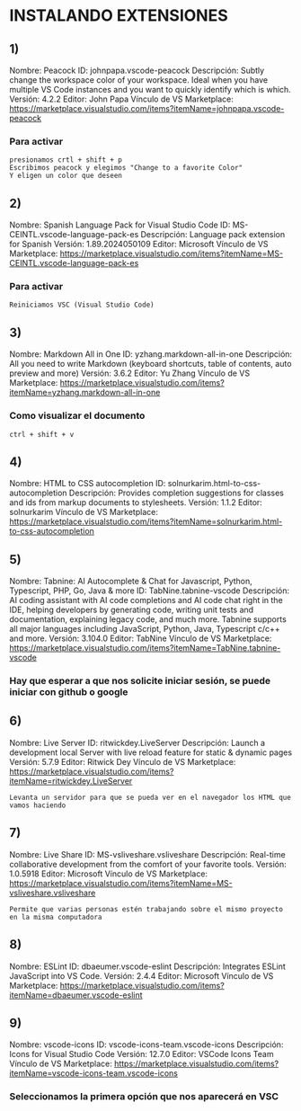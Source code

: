 # INSTALANDO EXTENSIONES

## **1)**
Nombre: Peacock
ID: johnpapa.vscode-peacock
Descripción: Subtly change the workspace color of your workspace. Ideal when you have multiple VS Code instances and you want to quickly identify which is which.
Versión: 4.2.2
Editor: John Papa
Vínculo de VS Marketplace: https://marketplace.visualstudio.com/items?itemName=johnpapa.vscode-peacock

### Para activar 
```
presionamos crtl + shift + p
Escribimos peacock y elegimos "Change to a favorite Color"
Y eligen un color que deseen
```


## **2)**
Nombre: Spanish Language Pack for Visual Studio Code
ID: MS-CEINTL.vscode-language-pack-es
Descripción: Language pack extension for Spanish
Versión: 1.89.2024050109
Editor: Microsoft
Vínculo de VS Marketplace: https://marketplace.visualstudio.com/items?itemName=MS-CEINTL.vscode-language-pack-es

### Para activar 
```Reiniciamos VSC (Visual Studio Code)```

## **3)**
Nombre: Markdown All in One
ID: yzhang.markdown-all-in-one
Descripción: All you need to write Markdown (keyboard shortcuts, table of contents, auto preview and more)
Versión: 3.6.2
Editor: Yu Zhang
Vínculo de VS Marketplace: https://marketplace.visualstudio.com/items?itemName=yzhang.markdown-all-in-one

### Como visualizar el documento
```ctrl + shift + v```

## **4)**
Nombre: HTML to CSS autocompletion
ID: solnurkarim.html-to-css-autocompletion
Descripción: Provides completion suggestions for classes and ids from markup documents to stylesheets.
Versión: 1.1.2
Editor: solnurkarim
Vínculo de VS Marketplace: https://marketplace.visualstudio.com/items?itemName=solnurkarim.html-to-css-autocompletion


## **5)**

Nombre: Tabnine: AI Autocomplete & Chat for Javascript, Python, Typescript, PHP, Go, Java & more
ID: TabNine.tabnine-vscode
Descripción: AI coding assistant with AI code completions and AI code chat right in the IDE, helping developers by generating code, writing unit tests and documentation, explaining legacy code, and much more. Tabnine supports all major languages including JavaScript, Python, Java, Typescript c/c++ and more.
Versión: 3.104.0
Editor: TabNine
Vínculo de VS Marketplace: https://marketplace.visualstudio.com/items?itemName=TabNine.tabnine-vscode

### Hay que esperar a que nos solicite iniciar sesión, se puede iniciar con github o google

## **6)**
Nombre: Live Server
ID: ritwickdey.LiveServer
Descripción: Launch a development local Server with live reload feature for static & dynamic pages
Versión: 5.7.9
Editor: Ritwick Dey
Vínculo de VS Marketplace: https://marketplace.visualstudio.com/items?itemName=ritwickdey.LiveServer

```Levanta un servidor para que se pueda ver en el navegador los HTML que vamos haciendo ```

## **7)**
Nombre: Live Share
ID: MS-vsliveshare.vsliveshare
Descripción: Real-time collaborative development from the comfort of your favorite tools.
Versión: 1.0.5918
Editor: Microsoft
Vínculo de VS Marketplace: https://marketplace.visualstudio.com/items?itemName=MS-vsliveshare.vsliveshare

```Permite que varias personas estén trabajando sobre el mismo proyecto en la misma computadora```

## **8)**
Nombre: ESLint
ID: dbaeumer.vscode-eslint
Descripción: Integrates ESLint JavaScript into VS Code.
Versión: 2.4.4
Editor: Microsoft
Vínculo de VS Marketplace: https://marketplace.visualstudio.com/items?itemName=dbaeumer.vscode-eslint

## **9)**
Nombre: vscode-icons
ID: vscode-icons-team.vscode-icons
Descripción: Icons for Visual Studio Code
Versión: 12.7.0
Editor: VSCode Icons Team
Vínculo de VS Marketplace: https://marketplace.visualstudio.com/items?itemName=vscode-icons-team.vscode-icons

### Seleccionamos la primera opción que nos aparecerá en VSC